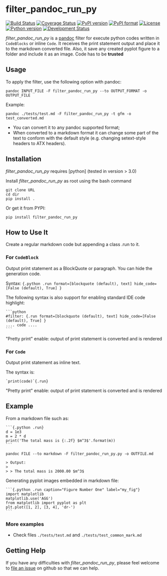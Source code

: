 # filter_pandoc_run_py 

[![Build Status](https://img.shields.io/travis/caiofcm/filter_pandoc_run_py/master.svg)](https://travis-ci.org/caiofcm/filter_pandoc_run_py/branches)
[![Coverage Status](https://coveralls.io/repos/github/caiofcm/filter_pandoc_run_py/badge.svg?branch=master)](https://coveralls.io/github/caiofcm/filter_pandoc_run_py?branch=master)
[![PyPI version](https://img.shields.io/pypi/v/filter_pandoc_run_py.svg)](https://pypi.org/project/filter_pandoc_run_py/)
[![PyPI format](https://img.shields.io/pypi/format/filter_pandoc_run_py.svg)](https://pypi.org/project/filter_pandoc_run_py/)
[![License](https://img.shields.io/pypi/l/filter_pandoc_run_py.svg)](https://raw.githubusercontent.com/caiofcm/filter_pandoc_run_py/master/LICENSE)
[![Python version](https://img.shields.io/pypi/pyversions/filter_pandoc_run_py.svg)](https://pypi.org/project/filter_pandoc_run_py/)
[![Development Status](https://img.shields.io/pypi/status/filter_pandoc_run_py.svg)](https://pypi.org/project/filter_pandoc_run_py/)

*filter_pandoc_run_py* is a [pandoc] filter for execute python codes written in `CodeBlocks` or inline `Code`. It receives the print statement output and place it to the markdown converted file. Also, it save any created pyplot figure to a folder and include it as an image. Code has to be **trusted**

[pandoc]: http://pandoc.org/

<!-- https://github.com/chdemko/pandoc-latex-fontsize as reference -->

## Usage

To apply the filter, use the following option with pandoc:

	pandoc INPUT_FILE -F filter_pandoc_run_py --to OUTPUT_FORMAT -o OUTPUT_FILE

Example:

	pandoc ./tests/test.md -F filter_pandoc_run_py -t gfm -o test_converted.md

- You can convert it to any pandoc supported format;
- When converted to a markdown format it can change some part of the text to conform with the default style (e.g. changing setext-style headers to ATX headers).

## Installation

*filter_pandoc_run_py* requires [python] (tested in version > 3.0)

Install *filter_pandoc_run_py* as root using the bash command

	git clone URL
	cd dir
	pip install .

Or get it from PYPI:

	pip install filter_pandoc_run_py


## How to Use It

Create a regular markdown code but appending a class .run to it.

### For `CodeBlock`

Output print statement as a BlockQuote or paragraph. You can hide the generation code.

Syntax: `{.python .run format=[blockquote (default), text] hide_code=[False (default), True] }`

The following syntax is also support for enabling standard IDE code highlight:

	```python
	#filter: {.run format=[blockquote (default), text] hide_code=[False (default), True] }
	.... code ....
	```

"Pretty print" enable: output of print statement is converted and is rendered

### For `Code`

Output print statement as inline text.

The syntax is:

	`print(code)`{.run}

"Pretty print" enable: output of print statement is converted and is rendered

## Example

From a markdown file such as:

	```{.python .run}
	d = 1e3
	m = 2 * d
	print('The total mass is {:.2f} $m^3$'.format(m))
	```

`pandoc FILE --to markdown -F filter_pandoc_run_py.py -o OUTFILE.md`

```{.markdown}
> Output:
>
> > The total mass is 2000.00 $m^3$
```

Generating pyplot images embedded in markdown file:

	```{.python .run caption="Figure Number One" label="my_fig"}
	import matplotlib
	matplotlib.use('AGG')
	from matplotlib import pyplot as plt
	plt.plot([1, 2], [3, 4], 'dr-')
	```

### More examples

- Check files `./tests/test.md` and `./tests/test_common_mark.md`

## Getting Help

If you have any difficulties with *filter_pandoc_run_py*, please feel welcome to [file an issue] on github so that we can help.

[file an issue]: https://github.com/caiofcm/filter_pandoc_run_py/issues




